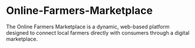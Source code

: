 # Online-Farmers-Marketplace
The Online Farmers Marketplace is a dynamic, web-based platform designed to connect local farmers directly with consumers through a digital marketplace.
